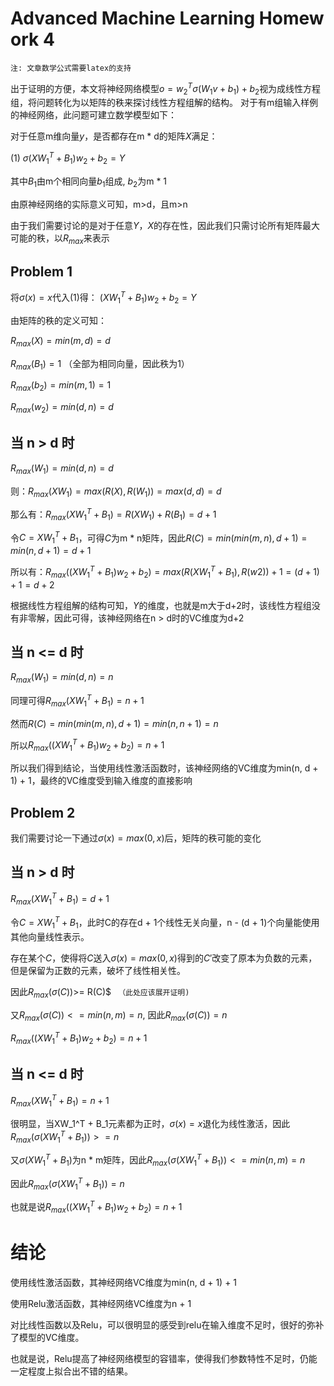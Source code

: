 
# Advanced Machine Learning Homework 4

`注: 文章数学公式需要latex的支持`

出于证明的方便，本文将神经网络模型$o=w_2^T\sigma(W_1v+b_1)+b_2$视为成线性方程组，将问题转化为以矩阵的秩来探讨线性方程组解的结构。
对于有m组输入样例的神经网络，此问题可建立数学模型如下：


对于任意m维向量$y$，是否都存在m * d的矩阵$X$满足：

 (1) $\sigma(XW_1^T+B_1)w_2+b_2=Y$
 
其中$B_1$由m个相同向量$b_1$组成,  $b_2$为m * 1

由原神经网络的实际意义可知，m>d，且m>n

由于我们需要讨论的是对于任意$Y$，$X$的存在性，因此我们只需讨论所有矩阵最大可能的秩，以$R_{max}$来表示

## Problem 1

将$\sigma(x)=x$代入(1)得：
$(XW_1^T+B_1)w_2+b_2=Y$

由矩阵的秩的定义可知：

$R_{max}(X)=min(m,d)=d$

$R_{max}(B_1)=1$ （全部为相同向量，因此秩为1）

$R_{max}(b_2)=min(m,1)=1$

$R_{max}(w_2)=min(d,n)=d$

## 当 n > d 时

$R_{max}(W_1)=min(d,n)=d$


则：$R_{max}(XW_1) = max(R(X), R(W_1)) = max(d, d) = d$

那么有：$R_{max}(XW_1^T + B_1) = R(XW_1) + R(B_1) = d + 1$

令$C=XW_1^T+B_1$，可得$C$为m * n矩阵，因此$R(C) = min(min(m, n), d+1) = min(n, d + 1) = d + 1$

所以有：$R_{max}((XW_1^T + B_1)w_2 + b_2) = max(R(XW_1^T + B_1), R(w2)) + 1 = (d + 1) + 1 = d + 2$

根据线性方程组解的结构可知，$Y$的维度，也就是m大于d+2时，该线性方程组没有非零解，因此可得，该神经网络在n > d时的VC维度为d+2


## 当 n <= d 时

$R_{max}(W_1)=min(d,n)=n$

同理可得$R_{max}(XW_1^T + B_1) = n + 1$

然而$R(C) = min(min(m, n), d+1) = min(n, n + 1) = n$

所以$R_{max}((XW_1^T + B_1)w_2 + b_2) = n + 1$

所以我们得到结论，当使用线性激活函数时，该神经网络的VC维度为min(n, d + 1) + 1，最终的VC维度受到输入维度的直接影响

## Problem 2

我们需要讨论一下通过$\sigma(x)=max(0, x)$后，矩阵的秩可能的变化

## 当 n > d 时

$R_{max}(XW_1^T + B_1) = d + 1$


令$C=XW_1^T+B_1$，此时C的存在d + 1个线性无关向量，n - (d + 1)个向量能使用其他向量线性表示。

存在某个$C$，使得将$C$送入$\sigma(x)=max(0, x)$得到的$C'$改变了原本为负数的元素，但是保留为正数的元素，破坏了线性相关性。

因此$R_{max}(\sigma(C))$>= R(C)$ ` （此处应该展开证明)`

又$R_{max}(\sigma(C)) <= min(n, m) = n$, 因此$R_{max}(\sigma(C)) = n$

$R_{max}((XW_1^T + B_1)w_2 + b_2) = n + 1$

## 当 n <= d 时
$R_{max}(XW_1^T+B_1) = n + 1$

很明显，当XW_1^T + B_1元素都为正时，$\sigma(x) = x$退化为线性激活，因此$R_{max}(\sigma(XW_1^T + B_1)) >= n$

又$\sigma(XW_1^T + B_1)$为n * m矩阵，因此$R_{max}(\sigma(XW_1^T + B_1)) <= min(n, m) = n$

因此$R_{max}(\sigma(XW_1^T + B_1)) = n$

也就是说$R_{max}((XW_1^T + B_1)w_2 + b_2) = n + 1$

# 结论
使用线性激活函数，其神经网络VC维度为min(n, d + 1) + 1

使用Relu激活函数，其神经网络VC维度为n + 1

对比线性函数以及Relu，可以很明显的感受到relu在输入维度不足时，很好的弥补了模型的VC维度。

也就是说，Relu提高了神经网络模型的容错率，使得我们参数特性不足时，仍能一定程度上拟合出不错的结果。
